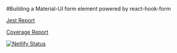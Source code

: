 #Building a Material-UI form element powered by react-hook-form

[Jest Report](/test-report.html)

[Coverage Report](https://rhf-mui-coverage.netlify.app)

[![Netlify Status](https://api.netlify.com/api/v1/badges/b8c4b706-0b6d-40c2-b86d-0409f0b13390/deploy-status)](https://app.netlify.com/sites/rhf-mui-coverage/deploys)